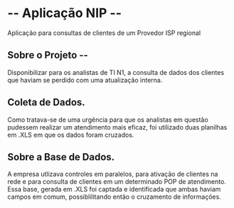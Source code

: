 # -- Aplicação NIP -- 
Aplicação para consultas de clientes de um Provedor ISP regional

## Sobre o Projeto -- 
Disponibilizar para os analistas de TI N1, a consulta de dados dos clientes que haviam se perdido com uma atualização interna.

## Coleta de Dados.
Como tratava-se de uma urgência para que os analistas em questão pudessem realizar um atendimento mais eficaz, foi utilizado duas planilhas em .XLS em que os dados foram cruzados.

## Sobre a Base de Dados.
A empresa utlizava controles em paralelos, para ativação de clientes na rede e para consulta de clientes em um determinado POP de atendimento. Essa base, gerada em .XLS foi captada e identificada que ambas haviam campos em comum, possiblilitando então o cruzamento de informações.

